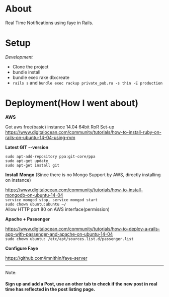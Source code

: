 About
=== 

Real Time Notifications using faye in Rails.

Setup
=== 

*Development*

* Clone the project
* bundle install
* bundle exec rake db:create
* `rails s` and `bundle exec rackup private_pub.ru -s thin -E production`

Deployment(How I went about)
=== 
  
**AWS**
  
Got aws free(basic) instance 14.04 64bit 
RoR Set-up https://www.digitalocean.com/community/tutorials/how-to-install-ruby-on-rails-on-ubuntu-14-04-using-rvm

**Latest GIT --version**

    sudo apt-add-repository ppa:git-core/ppa
    sudo apt-get update
    sudo apt-get install git

**Install Mongo** (Since there is no Mongo Support by AWS, directly installing on instance)

  https://www.digitalocean.com/community/tutorials/how-to-install-mongodb-on-ubuntu-14-04<br/>
  `service mongod stop, service mongod start`<br/>
  `sudo chown ubuntu:ubuntu ~/`<br/>
  Allow HTTP port 80 on AWS interface(permission)

**Apache + Passenger**

https://www.digitalocean.com/community/tutorials/how-to-deploy-a-rails-app-with-passenger-and-apache-on-ubuntu-14-04<br/>
    `sudo chown ubuntu: /etc/apt/sources.list.d/passenger.list`
    
**Configure Faye**

https://github.com/imnithin/faye-server
    
----

Note:

#### Sign up and add a Post, use an other tab to check if the new post in real time has reflected in the post listing page.
